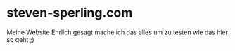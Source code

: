 # steven-sperling.com
Meine Website
Ehrlich gesagt mache ich das alles um zu testen wie das hier so geht ;)
